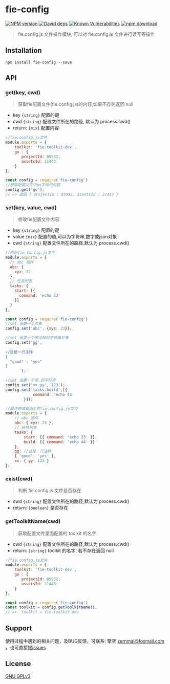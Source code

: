 # fie-config

[![NPM version][npm-image]][npm-url]
[![David deps][david-image]][david-url]
[![Known Vulnerabilities][snyk-image]][snyk-url]
[![npm download][download-image]][download-url]

[npm-image]: https://img.shields.io/npm/v/fie-config.svg?style=flat-square
[npm-url]: https://npmjs.org/package/fie-config
[david-image]: https://img.shields.io/david/cnpm/npminstall.svg?style=flat-square
[david-url]: https://david-dm.org/fieteam/fie-config
[snyk-image]: https://snyk.io/test/npm/fie-config/badge.svg?style=flat-square
[snyk-url]: https://snyk.io/test/npm/fie-config
[download-image]: https://img.shields.io/npm/dm/fie-config.svg?style=flat-square
[download-url]: https://npmjs.org/package/fie-config

> fie.config.js 文件操作模块, 可以对 fie.config.js 文件进行读写等操作


## Installation

```
npm install fie-config --save
```

## API

### get(key, cwd)

> 获取fie配置文件(fie.config.js)的内容,如果不存则返回 null

- key `{string}` 配置的键
- cwd `{string}` 配置文件所在的路径, 默认为 process.cwd()
- return: `{mix}` 配置内容


```js
//fie.config.js文件
module.exports = {
	toolkit: 'fie-toolkit-dev',
	go : {
	   projectId: 85932,
	   assetsId: 21443
	}
};
```

```js
const config = require('fie-config')
//获取配置文件中go字段的内容
config.get('go');
// => 返回 { projectId : 85932, assetsId : 21443 }

```



### set(key, value, cwd)

> 修改fie配置文件内容

- key `{string}` 配置的键
- value `{mix}` 配置的值,可以为字符串,数字或json对象
- cwd `{string}` 配置文件所在的路径,默认为 process.cwd()

```js
//原始fie.config.js文件
module.exports = {
  // abc 插件
  abc: {
    xyz: 22
  },
  // 任务列表
  tasks: {
    start: [{
      command: 'echo 33'
    }]
  }
};

```

```js
const config = require('fie-config')
//set 设置一个对象
config.set('abc', {xyz: 23});

//set 设置一个带注释的字符串对象
config.set('gg',
			`
//这是一行注释
{
  "good" : "yes"
}
      `);

//set 设置一个带.的字符串
config.set('xx.yy','123');
config.set('tasks.build',[{
			command: 'echo 44'
		}]);
```


```js
//最终修改输出后的fie.config.js文件
module.exports = {
    // abc 插件
    abc: { xyz: 23 },
    // 任务列表
    tasks: {
        start: [{ command: 'echo 33' }],
        build: [{ command: 'echo 44' }]
    },
    gg: //这是一行注释
    { 'good': 'yes' },
    xx: { yy: 123 }
};
```

### exist(cwd)

> 判断 fie.config.js 文件是否存在

- cwd `{string}` 配置文件所在的路径,默认为 process.cwd()
- return: `{boolean}` 是否存在

### getToolkitName(cwd)

> 获取配置文件里面配置的 toolkit 的名字

- cwd `{string}` 配置文件所在的路径,默认为 process.cwd()
- return: `{string}` toolkit 的名字, 若不存在返回 null

```js
//fie.config.js文件
module.exports = {
	toolkit: 'fie-toolkit-dev',
	go : {
	   projectId: 85932,
	   assetsId: 21443
	}
};
```

```js
const config = require('fie-config')
const toolkit = config.getToolkitName();
// =>  toolkit = fie-toolkit-dev
```


## Support

使用过程中遇到的相关问题，及BUG反馈，可联系: 擎空 <zernmal@foxmail.com> ，也可直接提[issues](https://github.com/fieteam/fie/issues/new)

## License

[GNU GPLv3](LICENSE)
